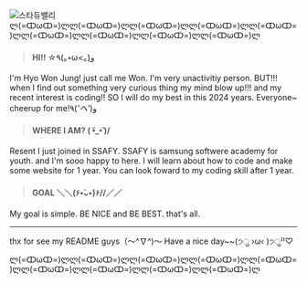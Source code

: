 ![스타듀밸리](https://i.pinimg.com/550x/39/f0/35/39f0355c8cd11432ebe092604045042e.jpg)
ლ(=ↀωↀ=)ლლ(=ↀωↀ=)ლლ(=ↀωↀ=)ლლ(=ↀωↀ=)ლლ(=ↀωↀ=)ლლ(=ↀωↀ=)ლლ(=ↀωↀ=)ლლ(=ↀωↀ=)ლლ(=ↀωↀ=)ლ

>#### HI!! ☆٩(｡•ω<｡)و

I'm Hyo Won Jung! just call me Won.
I'm very unactivitiy person. BUT!!! when I find out something very curious thing my mind blow up!!! and my recent interest is coding!!
SO I will do my best in this 2024 years. Everyone~ cheerup for me!٩(*'へ'*)و


>#### WHERE I AM? \( •︠_•︡ )/

Resent I just joined in SSAFY. SSAFY is samsung softwere academy for youth.
and I'm sooo happy to here. I will learn about how to code and make some website for 1 year.
You can look foward to my coding skill after 1 year.


>#### GOAL ＼＼\(۶•̀ᴗ•́)۶//／／

My goal is simple.
BE NICE and BE BEST. that's all. 


---


thx for see my README guys（〜^∇^)〜
Have a nice day~~(੭ु ›ω‹ )੭ु⁾⁾♡


ლ(=ↀωↀ=)ლლ(=ↀωↀ=)ლლ(=ↀωↀ=)ლლ(=ↀωↀ=)ლლ(=ↀωↀ=)ლლ(=ↀωↀ=)ლლ(=ↀωↀ=)ლლ(=ↀωↀ=)ლლ(=ↀωↀ=)ლ
